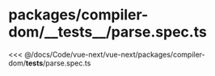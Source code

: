 # packages/compiler-dom/\_\_tests\_\_/parse.spec.ts

<<< @/docs/Code/vue-next/vue-next/packages/compiler-dom/__tests__/parse.spec.ts
